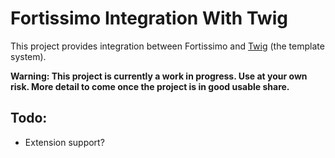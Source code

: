 # Fortissimo Integration With Twig

This project provides integration between Fortissimo and [Twig](http://twig.sensiolabs.org/) (the template system).

**Warning: This project is currently a work in progress. Use at your own risk. More detail to come once the project is in good usable share.**

## Todo:

* Extension support?